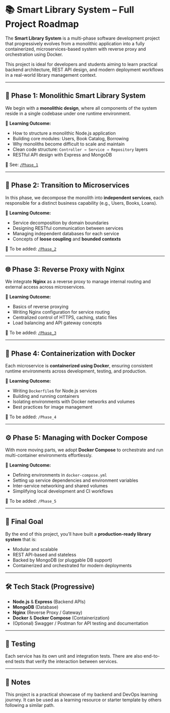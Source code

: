 # 📚 Smart Library System – Full Project Roadmap

The **Smart Library System** is a multi-phase software development project that progressively evolves from a monolithic application into a fully containerized, microservices-based system with reverse proxy and orchestration using Docker.

This project is ideal for developers and students aiming to learn practical backend architecture, REST API design, and modern deployment workflows in a real-world library management context.

---

## 🚀 Phase 1: Monolithic Smart Library System

We begin with a **monolithic design**, where all components of the system reside in a single codebase under one runtime environment.

🧠 **Learning Outcome:**

- How to structure a monolithic Node.js application  
- Building core modules: Users, Book Catalog, Borrowing  
- Why monoliths become difficult to scale and maintain  
- Clean code structure: `Controller → Service → Repository` layers  
- RESTful API design with Express and MongoDB  

📁 See: [`/Phase_1`](./Phase_1)

---

## 🧩 Phase 2: Transition to Microservices

In this phase, we decompose the monolith into **independent services**, each responsible for a distinct business capability (e.g., Users, Books, Loans).

🧠 **Learning Outcome:**

- Service decomposition by domain boundaries  
- Designing RESTful communication between services  
- Managing independent databases for each service  
- Concepts of **loose coupling** and **bounded contexts**

📁 To be added: [`/Phase_2`](./Phase_2)

---

## 🌐 Phase 3: Reverse Proxy with Nginx

We integrate **Nginx** as a reverse proxy to manage internal routing and external access across microservices.

🧠 **Learning Outcome:**

- Basics of reverse proxying  
- Writing Nginx configuration for service routing  
- Centralized control of HTTPS, caching, static files  
- Load balancing and API gateway concepts  

📁 To be added: [`/Phase_3`](./Phase_3)

---

## 🐳 Phase 4: Containerization with Docker

Each microservice is **containerized using Docker**, ensuring consistent runtime environments across development, testing, and production.

🧠 **Learning Outcome:**

- Writing `Dockerfile`s for Node.js services  
- Building and running containers  
- Isolating environments with Docker networks and volumes  
- Best practices for image management  

📁 To be added: `/Phase_4`

---

## ⚙️ Phase 5: Managing with Docker Compose

With more moving parts, we adopt **Docker Compose** to orchestrate and run multi-container environments effortlessly.

🧠 **Learning Outcome:**

- Defining environments in `docker-compose.yml`  
- Setting up service dependencies and environment variables  
- Inter-service networking and shared volumes  
- Simplifying local development and CI workflows  

📁 To be added: `/Phase_5`

---

## 📌 Final Goal

By the end of this project, you’ll have built a **production-ready library system** that is:

- Modular and scalable  
- REST API-based and stateless  
- Backed by MongoDB (or pluggable DB support)  
- Containerized and orchestrated for modern deployments  

---

## 🛠️ Tech Stack (Progressive)

- **Node.js** & **Express** (Backend APIs)  
- **MongoDB** (Database)  
- **Nginx** (Reverse Proxy / Gateway)  
- **Docker** & **Docker Compose** (Containerization)  
- (Optional) Swagger / Postman for API testing and documentation  

---

## 📜 Testing

Each service has its own unit and integration tests. There are also end-to-end tests that verify the interaction between services.

---

## 🧠 Notes

This project is a practical showcase of my backend and DevOps learning journey. It can be used as a learning resource or starter template by others following a similar path.

